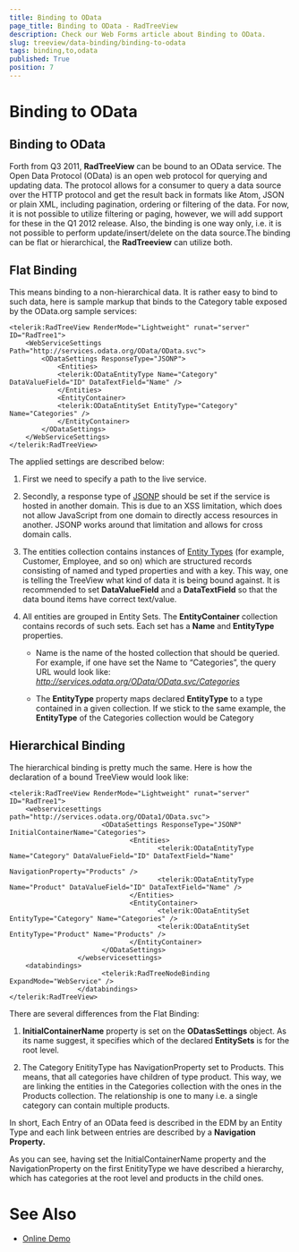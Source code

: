 ```yaml
---
title: Binding to OData
page_title: Binding to OData - RadTreeView
description: Check our Web Forms article about Binding to OData.
slug: treeview/data-binding/binding-to-odata
tags: binding,to,odata
published: True
position: 7
---
```


# Binding to OData



## Binding to OData

Forth from Q3 2011, **RadTreeView** can be bound to an OData service. The Open Data Protocol (OData) is an open web protocol for querying and updating data. The protocol allows for a consumer to query a data source over the HTTP protocol and get the result back in formats like Atom, JSON or plain XML, including pagination, ordering or filtering of the data.	For now, it is not possible to utilize filtering or paging, however, we will add support for these in the Q1 2012 release. Also, the binding is one way only, i.e. it is not possible to perform update/insert/delete on the data source.The binding can be flat or hierarchical, the **RadTreeview** can utilize both.

## Flat Binding

This means binding to a non-hierarchical data. It is rather easy to bind to such data, here is sample markup that binds to the Category table exposed by the OData.org sample services:

````ASPNET
<telerik:RadTreeView RenderMode="Lightweight" runat="server" ID="RadTree1">
	<WebServiceSettings Path="http://services.odata.org/OData/OData.svc">
		<ODataSettings ResponseType="JSONP">
			<Entities>
			<telerik:ODataEntityType Name="Category"   DataValueField="ID" DataTextField="Name" />
			</Entities>
			<EntityContainer>
			<telerik:ODataEntitySet EntityType="Category" Name="Categories" />
			</EntityContainer>
		</ODataSettings>
	</WebServiceSettings>
</telerik:RadTreeView>
````



The applied settings are described below:

1. First we need to specify a path to the live service.

1. Secondly, a response type of [JSONP](https://en.wikipedia.org/wiki/JSONP) should be set if the service is hosted in another domain. This is due to an XSS limitation, which does not allow JavaScript from one domain to directly access resources in another. JSONP works around that limitation and allows for cross domain calls.

1. The entities collection contains instances of [Entity Types](http://www.odata.org/developers/protocols/overview) (for example, Customer, Employee, and so on) which are structured records consisting of named and typed properties and with a key. This way, one is telling the TreeView what kind of data it is being bound against. It is recommended to set **DataValueField** and a **DataTextField** so that the data bound items have correct text/value.

1. All entities are grouped in Entity Sets. The **EntityContainer** collection contains records of such sets. Each set has a **Name** and **EntityType** properties.

	* Name is the name of the hosted collection that should be queried. For example, if one have set the Name to “Categories”, the query URL would look like: *http://services.odata.org/OData/OData.svc/Categories*

	* The **EntityType** property maps declared **EntityType** to a type contained in a given collection. If we stick to the same example, the **EntityType** of the Categories collection would be Category

## Hierarchical Binding

The hierarchical binding is pretty much the same. Here is how the declaration of a bound TreeView would look like:

````ASPNET
<telerik:RadTreeView RenderMode="Lightweight" runat="server" ID="RadTree1">
	<webservicesettings path="http://services.odata.org/OData1/OData.svc">
                       <ODataSettings ResponseType="JSONP" InitialContainerName="Categories">
                              <Entities>
                                     <telerik:ODataEntityType Name="Category" DataValueField="ID" DataTextField="Name"
                                            NavigationProperty="Products" />
                                     <telerik:ODataEntityType Name="Product" DataValueField="ID" DataTextField="Name" />
                              </Entities>
                              <EntityContainer>
                                     <telerik:ODataEntitySet EntityType="Category" Name="Categories" />
                                     <telerik:ODataEntitySet EntityType="Product" Name="Products" />
                              </EntityContainer>
                       </ODataSettings>
                 </webservicesettings>
	<databindings>
                       <telerik:RadTreeNodeBinding ExpandMode="WebService" />
                 </databindings>
</telerik:RadTreeView>
````



There are several differences from the Flat Binding:

1. **InitialContainerName** property is set on the **ODatasSettings** object. As its name suggest, it specifies which of the declared **EntitySets** is for the root level.

1. The Category EnitityType has NavigationProperty set to Products. This means, that all categories have children of type product. This way, we are linking the entities in the Categories collection with the ones in the Products collection. The relationship is one to many i.e. a single category can contain multiple products.

In short, Each Entry of an OData feed is described in the EDM by an Entity Type and each link between entries are described by a **Navigation Property.**

As you can see, having set the InitialContainerName property and the NavigationProperty on the first EnitityType we have described a hierarchy, which has categories at the root level and products in the child ones.

# See Also

 * [Online Demo](https://demos.telerik.com/aspnet-ajax/TreeView/Examples/LoadOnDemand/OData/DefaultCS.aspx)
